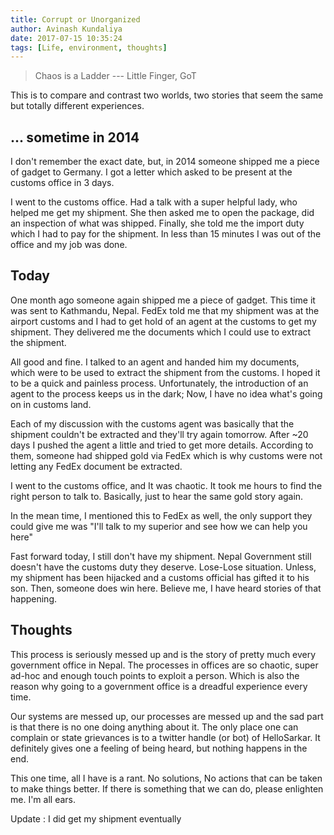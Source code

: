 ```yaml
---
title: Corrupt or Unorganized
author: Avinash Kundaliya
date: 2017-07-15 10:35:24
tags: [Life, environment, thoughts]
---
```

> Chaos is a Ladder --- Little Finger, GoT

This is to compare and contrast two worlds, two stories that seem the same but totally different experiences.

## ... sometime in 2014
I don't remember the exact date, but, in 2014 someone shipped me a piece of gadget to Germany. I got a letter which asked to be present at the customs office in 3 days.

I went to the customs office. Had a talk with a super helpful lady, who helped me get my shipment. She then asked me to open the package, did an inspection of what was shipped. Finally, she told me the import duty  which I had to pay for the shipment. In less than 15 minutes I was out of the office and my job was done.

## Today
One month ago someone again shipped me a piece of gadget. This time it was sent to Kathmandu, Nepal. FedEx told me that my shipment was at the airport customs and I had to get hold of an agent at the customs to get my shipment. They delivered me the documents which I could use to extract the shipment.

All good and fine. I talked to an agent and handed him my documents, which were to be used to extract the shipment from the customs. I hoped it to be a quick and painless process. Unfortunately, the introduction of an agent to the process keeps us in the dark; Now, I have no idea what's going on in customs land.

Each of my discussion with the customs agent was basically that the shipment couldn't be extracted and they'll try again tomorrow. After ~20 days I pushed the agent a little and tried to get more details. According to them, someone had shipped gold via FedEx which is why customs were not letting any FedEx document be extracted.

I went to the customs office, and It was chaotic. It took me hours to find the right person to talk to. Basically, just to hear the same gold story again.

In the mean time, I mentioned this to FedEx as well, the only support they could give me was "I'll talk to my superior and see how we can help you here"

Fast forward today, I still don't have my shipment. Nepal Government still doesn't have the customs duty they deserve. Lose-Lose situation. Unless, my shipment has been hijacked and a customs official has gifted it to his son. Then, someone does win here. Believe me, I have heard stories of that happening.

## Thoughts

This process is seriously messed up and is the story of pretty much every government office in Nepal. The processes in offices are so chaotic, super ad-hoc and enough touch points to exploit a person. Which is also the reason why going to a government office is a dreadful experience every time. 

Our systems are messed up, our processes are messed up and the sad part is that there is no one doing anything about it. The only place one can complain or state grievances is to a twitter handle (or bot) of HelloSarkar. It definitely gives one a feeling of being heard, but nothing happens in the end. 

This one time, all I have is a rant. No solutions, No actions that can be taken to make things better. If there is something that we can do, please enlighten me. I'm all ears.

Update : I did get my shipment eventually
